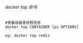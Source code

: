 ###### docker top 命令

```shell
#查看容器里进程信息
docker top CONTAINER [ps OPTIONS]

eg: docker top redis

```

